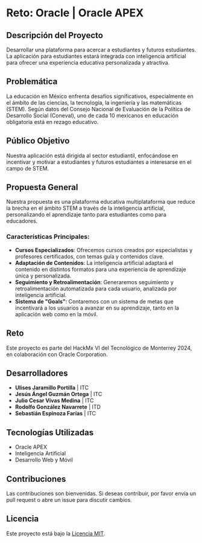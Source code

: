 # Reto: Oracle | Oracle APEX

## Descripción del Proyecto
Desarrollar una plataforma para acercar a estudiantes y futuros estudiantes. La aplicación para estudiantes estará integrada con inteligencia artificial para ofrecer una experiencia educativa personalizada y atractiva.

## Problemática
La educación en México enfrenta desafíos significativos, especialmente en el ámbito de las ciencias, la tecnología, la ingeniería y las matemáticas (STEM). Según datos del Consejo Nacional de Evaluación de la Política de Desarrollo Social (Coneval), uno de cada 10 mexicanos en educación obligatoria está en rezago educativo.

## Público Objetivo
Nuestra aplicación está dirigida al sector estudiantil, enfocándose en incentivar y motivar a estudiantes y futuros estudiantes a interesarse en el campo de STEM.

## Propuesta General
Nuestra propuesta es una plataforma educativa multiplataforma que reduce la brecha en el ámbito STEM a través de la inteligencia artificial, personalizando el aprendizaje tanto para estudiantes como para educadores.

### Características Principales:
- **Cursos Especializados**: Ofrecemos cursos creados por especialistas y profesores certificados, con temas guía y contenidos clave.
- **Adaptación de Contenidos**: La inteligencia artificial adaptará el contenido en distintos formatos para una experiencia de aprendizaje única y personalizada.
- **Seguimiento y Retroalimentación**: Generaremos seguimiento y retroalimentación automatizada para cada usuario, analizada por inteligencia artificial.
- **Sistema de "Goals"**: Contaremos con un sistema de metas que incentivará a los usuarios a avanzar en su aprendizaje, tanto en la aplicación web como en la móvil.

## Reto
Este proyecto es parte del HackMx VI del Tecnológico de Monterrey 2024, en colaboración con Oracle Corporation.

## Desarrolladores
- **Ulises Jaramillo Portilla** | ITC
- **Jesús Ángel Guzmán Ortega** | ITC
- **Julio Cesar Vivas Medina** | ITC
- **Rodolfo González Navarrete** | ITD
- **Sebastián Espinoza Farías** | ITC

## Tecnologías Utilizadas
- Oracle APEX
- Inteligencia Artificial
- Desarrollo Web y Móvil

## Contribuciones
Las contribuciones son bienvenidas. Si deseas contribuir, por favor envía un pull request o abre un issue para discutir cambios.

## Licencia
Este proyecto está bajo la [Licencia MIT](LICENSE).
